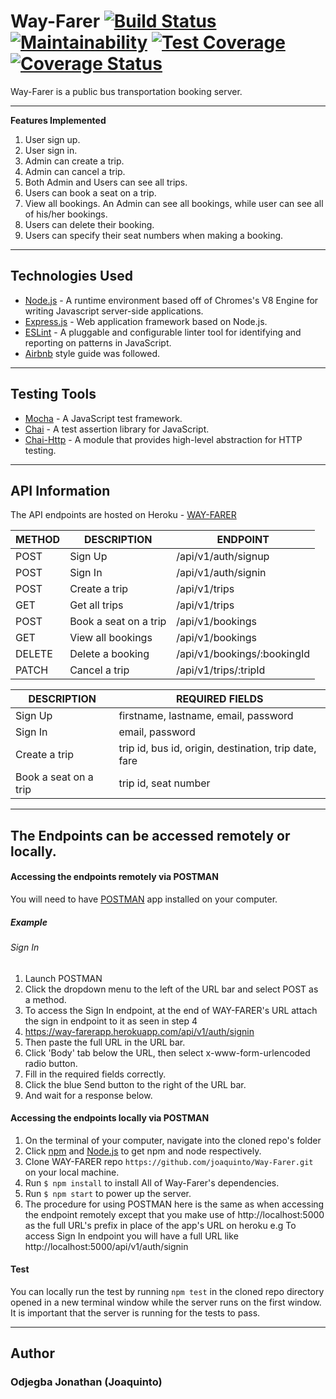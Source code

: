 # Way-Farer  [![Build Status](https://travis-ci.org/joaquinto/Way-Farer.svg?branch=develop)](https://travis-ci.org/joaquinto/Way-Farer)  [![Maintainability](https://api.codeclimate.com/v1/badges/78445729bfe0eb071b2d/maintainability)](https://codeclimate.com/github/joaquinto/Way-Farer/maintainability)  [![Test Coverage](https://api.codeclimate.com/v1/badges/78445729bfe0eb071b2d/test_coverage)](https://codeclimate.com/github/joaquinto/Way-Farer/test_coverage)  [![Coverage Status](https://coveralls.io/repos/github/joaquinto/Way-Farer/badge.svg?branch=develop)](https://coveralls.io/github/joaquinto/Way-Farer?branch=develop)
Way-Farer is a public bus transportation booking server.

___

**Features Implemented**
1. User sign up.
2. User sign in.
3. Admin can create a trip.
4. Admin can cancel a trip.
5. Both Admin and Users can see all trips.
6. Users can book a seat on a trip.
7. View all bookings. An Admin can see all bookings, while user can see all of his/her
bookings.
8. Users can delete their booking.
9. Users can specify their seat numbers when making a booking.
___


## Technologies Used
* [Node.js](https://nodejs.org/en/) - A runtime environment based off of Chromes's V8 Engine for writing Javascript server-side applications.
* [Express.js](https://expressjs.com/) - Web application framework based on Node.js.
* [ESLint](https://eslint.org/) - A pluggable and configurable linter tool for identifying and reporting on patterns in JavaScript.
* [Airbnb](https://www.npmjs.com/package/eslint-config-airbnb) style guide was followed.

___


## Testing Tools
* [Mocha](https://mochajs.org/) - A JavaScript test framework.
* [Chai](https://www.chaijs.com/) - A test assertion library for JavaScript.
* [Chai-Http](https://www.npmjs.com/package/chai-http) - A module that provides high-level abstraction for HTTP testing.

___

## API Information
The API endpoints are hosted on Heroku - [WAY-FARER](https://way-farerapp.herokuapp.com/)

|METHOD  |DESCRIPTION                        |ENDPOINT                                  |
|------- |-----------------------------------|------------------------------------------|
|POST    |Sign Up                            |/api/v1/auth/signup                        |
|POST    |Sign In                            |/api/v1/auth/signin                        |
|POST    |Create a trip           |/api/v1/trips                         |
|GET   | Get all trips           | /api/v1/trips  |
|POST    | Book a seat on a trip        | /api/v1/bookings  |
|GET    | View all bookings                | /api/v1/bookings   |
|DELETE   | Delete a booking                    | /api/v1/bookings/:bookingId   |
|PATCH    | Cancel a trip        | /api/v1/trips/:tripId      |





|DESCRIPTION         |REQUIRED FIELDS                                                    |                 
|--------------------|-------------------------------------------------------------------|
|Sign Up             |firstname, lastname, email, password                              |
|Sign In             |email, password                                                    |
|Create a trip| trip id, bus id, origin, destination, trip date, fare   |
|Book a seat on a trip | trip id, seat number   |


___
## The Endpoints can be accessed remotely or locally.

#### Accessing the endpoints remotely via POSTMAN
You will need to have [POSTMAN](https://www.getpostman.com/downloads/) app installed on your computer.

##### Example 
###### Sign In
1. Launch POSTMAN
2. Click the dropdown menu to the left of the URL bar and select POST as a method.
3. To access the Sign In endpoint, at the end of WAY-FARER's URL attach the sign in endpoint to it as seen in step 4
4. https://way-farerapp.herokuapp.com/api/v1/auth/signin 
5. Then paste the full URL in the URL bar.
6. Click 'Body' tab below the URL, then select x-www-form-urlencoded radio button.
7. Fill in the required fields correctly.
8. Click the blue Send button to the right of the URL bar.
9. And wait for a response below.


#### Accessing the endpoints locally via POSTMAN

1. On the terminal of your computer, navigate into the cloned repo's folder
2. Click [npm](https://www.npmjs.com/get-npm) and [Node.js](https://nodejs.org/en/) to get npm and node respectively.
3. Clone WAY-FARER repo `https://github.com/joaquinto/Way-Farer.git` on your local machine.
4. Run `$ npm install` to install All of Way-Farer's dependencies.
5. Run `$ npm start` to power up the server.
6. The procedure for using POSTMAN here is the same as when accessing the endpoint remotely except that you make use of http://localhost:5000 as the full URL's prefix in place of the app's URL on heroku
e.g To access Sign In endpoint you will have a full URL like http://localhost:5000/api/v1/auth/signin

#### Test
You can locally run the test by running `npm test` in the cloned repo directory opened in a new terminal window while the server runs on the first window. It is important that the server is running for the tests to pass.

___

## Author
### Odjegba Jonathan (Joaquinto)
